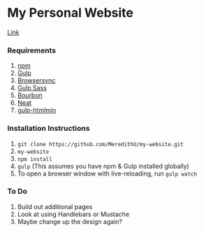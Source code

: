 # My Personal Website

[Link](http://meredithunderell.com)

### Requirements

1. [npm](https://www.npmjs.com/)
2. [Gulp](http://gulpjs.com/)
3. [Browsersync](https://www.browsersync.io/docs/gulp/)
4. [Gulp Sass](https://www.npmjs.com/package/gulp-sass)
5. [Bourbon](http://bourbon.io/)
6. [Neat](http://neat.bourbon.io/)
7. [gulp-htmlmin](https://github.com/jonschlinkert/gulp-htmlmin)

### Installation Instructions

1. ``git clone https://github.com/MeredithU/my-website.git``
2. ``my-website``
3. ``npm install``
4. ``gulp`` (This assumes you have npm & Gulp installed globally)
5. To open a browser window with live-reloading, run ``gulp watch``

### To Do

1. Build out additional pages
2. Look at using Handlebars or Mustache
3. Maybe change up the design again? 